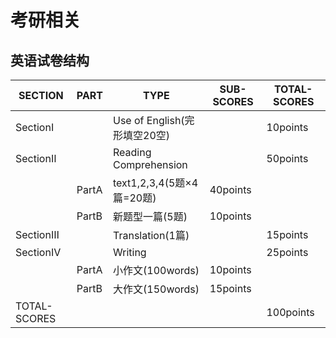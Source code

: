 # 考研相关

## 英语试卷结构

|SECTION|PART|TYPE|SUB-SCORES|TOTAL-SCORES|
|-|-|-|-|-|
|SectionⅠ||Use of English(完形填空20空)||10points|
|SectionⅡ||Reading Comprehension||50points|
||PartA|text1,2,3,4(5题×4篇=20题)|40points||
||PartB|新题型一篇(5题)|10points||
|SectionⅢ||Translation(1篇)||15points|
|SectionⅣ||Writing||25points|
||PartA|小作文(100words)|10points||
||PartB|大作文(150words)|15points||
|TOTAL-SCORES||||100points|

